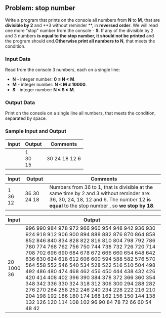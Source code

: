 ##  Problem: stop number

Write a program that prints on the console all numbers from **N** to **M**, that are **divisible by 2** and **3 without reminder **, in **reversed order**. We will read one more "stop" number from the console - **S**. If any of the divisible by 2 and 3 numbers **is equal to the stop number, it should not be printed** and the program should end.**Otherwise print all numbers to N**, that meets the condition.

### Input Data

Read from the console 3 numbers, each on a single line:
* **N** - integer number: **0 &le; N &lt; M**.
* **M** - integer number: **N &lt; M &le; 10000**.
* **S** - integer number: **N &le; S &le; M**.


### Output Data

Print on the console on a single line all numbers, that meets the condition, separated by space. 


### Sample Input and Output

| Input | Output | Comments |
| --- | --- | --- |
||1<br>30<br>15|30 24 18 12 6|Numbers from 30 to 1, that is divisible at the same time by 2 and 3 without reminder are: 30, 24, 18, 12 and 6. The number 15 **is not equal** to any, so the sequence  **continues**.|

| Input | Output | Comments |
| --- | --- | --- |
|1<br>36<br>12|36 30 24 18|Numbers from 36 to 1, that is divisible at the same time by 2 and 3 without reminder are: 36, 30, 24, 18, 12 and 6. The number 12 **is equal** to the stop number , so **we stop by 18**.|


| Input | Output |
| --- | --- |
|20<br>1000<br>36|996 990 984 978 972 966 960 954 948 942 936 930 924 918 912 906 900 894 888 882 876 870 864 858 852 846 840 834 828 822 816 810 804 798 792 786 780 774 768 762 756 750 744 738 732 726 720 714 708 702 696 690 684 678 672 666 660 654 648 642 636 630 624 618 612 606 600 594 588 582 576 570 564 558 552 546 540 534 528 522 516 510 504 498 492 486 480 474 468 462 456 450 444 438 432 426 420 414 408 402 396 390 384 378 372 366 360 354 348 342 336 330 324 318 312 306 300 294 288 282 276 270 264 258 252 246 240 234 228 222 216 210 204 198 192 186 180 174 168 162 156 150 144 138 132 126 120 114 108 102 96 90 84 78 72 66 60 54 48 42|
